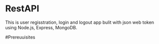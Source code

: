 # RestAPI

This is user regisstration, login and logout app bulit with json web token using Node.js, Express, MongoDB.


#Prereuuisites

